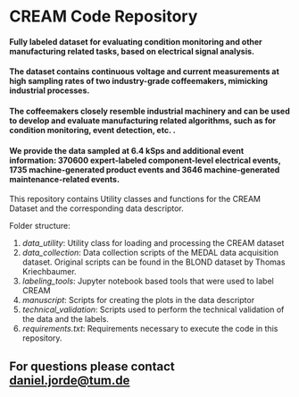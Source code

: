 # CREAM Code Repository
#### Fully labeled dataset for evaluating condition monitoring and other manufacturing related tasks, based on electrical signal analysis.
#### The dataset contains continuous voltage and current measurements at high sampling rates of two industry-grade coffeemakers, mimicking industrial processes.
#### The coffeemakers closely resemble industrial machinery and can be used to develop and evaluate manufacturing related algorithms, such as for condition monitoring, event detection, etc. .
#### We provide the data sampled at 6.4 kSps and additional event information: 370600 expert-labeled component-level electrical events, 1735 machine-generated product events and 3646 machine-generated maintenance-related events. 

This repository contains Utility classes and functions for the CREAM Dataset and the corresponding data descriptor.

Folder structure:

1. *data_utility*: Utility class for loading and processing the CREAM dataset
2. *data_collection*: Data collection scripts of the MEDAL data acquisition dataset. Original scripts can be found in the BLOND dataset by Thomas Kriechbaumer.
3. *labeling_tools*: Jupyter notebook based tools that were used to label CREAM
4. *manuscript*: Scripts for creating the plots in the data descriptor
5. *technical_validation*: Scripts used to perform the technical validation of the data and the labels.
6. *requirements.txt*: Requirements necessary to execute the code in this repository.
    
## For questions please contact daniel.jorde@tum.de
